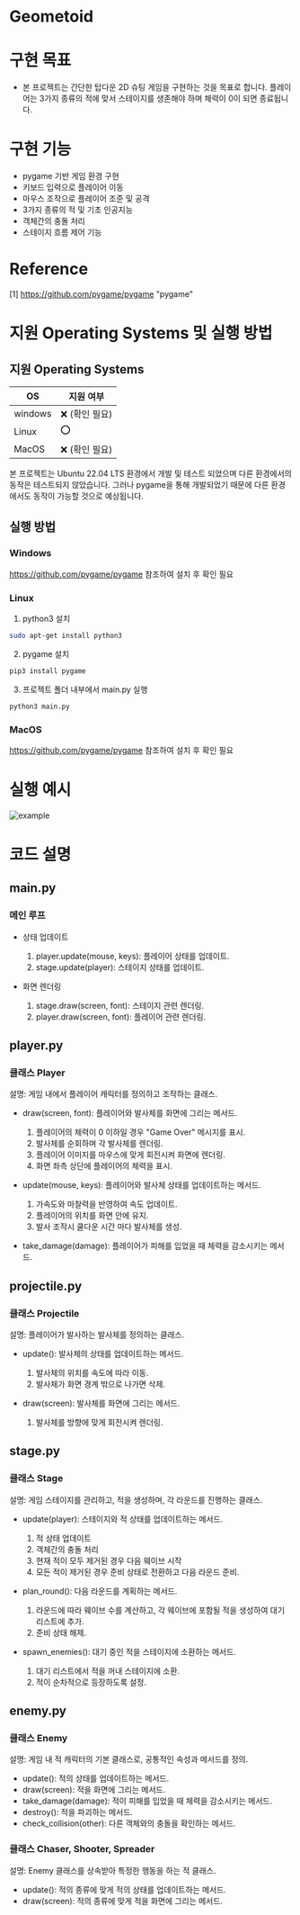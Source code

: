 # Geometoid

# 구현 목표

* 본 프로젝트는 간단한 탑다운 2D 슈팅 게임을 구현하는 것을 목표로 합니다. 플레이어는 3가지 종류의 적에 맞서 스테이지를 생존해야 하며 체력이 0이 되면 종료됩니다.

# 구현 기능
* pygame 기반 게임 환경 구현
* 키보드 입력으로 플레이어 이동
* 마우스 조작으로 플레이어 조준 및 공격
* 3가지 종류의 적 및 기초 인공지능
* 객체간의 충돌 처리
* 스테이지 흐름 제어 기능  

# Reference
[1] https://github.com/pygame/pygame "pygame"

# 지원 Operating Systems 및 실행 방법

## 지원 Operating Systems
|OS| 지원 여부 |
|-----|--------|
|windows | :x: (확인 필요) |
| Linux  | :o:  |
|MacOS   | :x: (확인 필요) |

본 프로젝트는 Ubuntu 22.04 LTS 환경에서 개발 및 테스트 되었으며 다른 환경에서의 동작은 테스트되지 않았습니다. 그러나 pygame을 통해 개발되었기 때문에 다른 환경에서도 동작이 가능할 것으로 예상됩니다.

## 실행 방법
### Windows
https://github.com/pygame/pygame 참조하여 설치 후 확인 필요

### Linux

1. python3 설치
```bash
sudo apt-get install python3
```
2. pygame 설치
```bash
pip3 install pygame
```
3. 프로젝트 폴더 내부에서 main.py 실행
```bash
python3 main.py
```

### MacOS
https://github.com/pygame/pygame 참조하여 설치 후 확인 필요


# 실행 예시
![example](https://github.com/illuminoplanet/geometoid/assets/61686504/36e60197-bd3f-4edd-a273-8f19a9ad4025)

# 코드 설명
## main.py
### 메인 루프
- 상태 업데이트
  1. player.update(mouse, keys): 플레이어 상태를 업데이트.
  2. stage.update(player): 스테이지 상태를 업데이트.

- 화면 렌더링
  1. stage.draw(screen, font): 스테이지 관련 렌더링.
  2. player.draw(screen, font): 플레이어 관련 렌더링.


## player.py
### 클래스 Player
설명: 게임 내에서 플레이어 캐릭터를 정의하고 조작하는 클래스.

- draw(screen, font): 플레이어와 발사체를 화면에 그리는 메서드.

  1. 플레이어의 체력이 0 이하일 경우 "Game Over" 메시지를 표시.
  2. 발사체를 순회하며 각 발사체를 렌더링.
  3. 플레이어 이미지를 마우스에 맞게 회전시켜 화면에 렌더링.
  4. 화면 좌측 상단에 플레이어의 체력을 표시.

- update(mouse, keys): 플레이어와 발사체 상태를 업데이트하는 메서드.
  1. 가속도와 마찰력을 반영하여 속도 업데이트.
  2. 플레이어의 위치를 화면 안에 유지.
  3. 발사 조작시 쿨다운 시간 마다 발사체를 생성.

- take_damage(damage): 플레이어가 피해를 입었을 때 체력을 감소시키는 메서드.

## projectile.py
### 클래스 Projectile
설명: 플레이어가 발사하는 발사체를 정의하는 클래스.

- update(): 발사체의 상태를 업데이트하는 메서드.
  1. 발사체의 위치를 속도에 따라 이동.
  2. 발사체가 화면 경계 밖으로 나가면 삭제.

- draw(screen): 발사체를 화면에 그리는 메서드.
  1. 발사체를 방향에 맞게 회전시켜 렌더링.


## stage.py
### 클래스 Stage
설명: 게임 스테이지를 관리하고, 적을 생성하며, 각 라운드를 진행하는 클래스.
- update(player): 스테이지와 적 상태를 업데이트하는 메서드.
  1. 적 상태 업데이트
  2. 객체간의 충돌 처리
  3. 현재 적이 모두 제거된 경우 다음 웨이브 시작
  3. 모든 적이 제거된 경우 준비 상태로 전환하고 다음 라운드 준비.

- plan_round(): 다음 라운드를 계획하는 메서드.
  1. 라운드에 따라 웨이브 수를 계산하고, 각 웨이브에 포함될 적을 생성하여 대기 리스트에 추가.
  2. 준비 상태 해제.

- spawn_enemies(): 대기 중인 적을 스테이지에 소환하는 메서드.
  1. 대기 리스트에서 적을 꺼내 스테이지에 소환.
  2. 적이 순차적으로 등장하도록 설정.


## enemy.py
### 클래스 Enemy
설명: 게임 내 적 캐릭터의 기본 클래스로, 공통적인 속성과 메서드를 정의.
- update(): 적의 상태를 업데이트하는 메서드.
- draw(screen): 적을 화면에 그리는 메서드.
- take_damage(damage): 적이 피해를 입었을 때 체력을 감소시키는 메서드.
- destroy(): 적을 파괴하는 메서드.
- check_collision(other): 다른 객체와의 충돌을 확인하는 메서드.

### 클래스 Chaser, Shooter, Spreader
설명: Enemy 클래스를 상속받아 특정한 행동을 하는 적 클래스.
- update(): 적의 종류에 맞게 적의 상태를 업데이트하는 메서드.
- draw(screen): 적의 종류에 맞게 적을 화면에 그리는 메서드.


